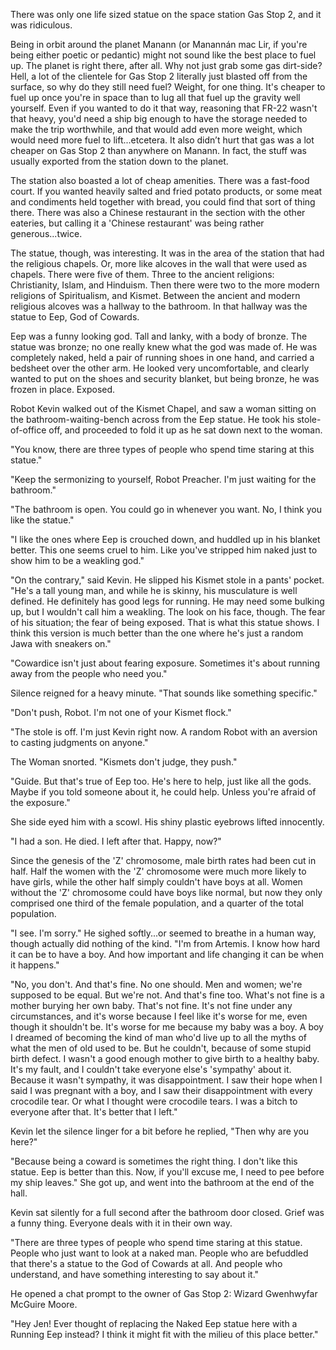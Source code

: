 There was only one life sized statue on the space station Gas Stop 2, and it was ridiculous.

Being in orbit around the planet Manann (or Manannán mac Lir, if you're being either poetic or pedantic) might not sound like the best place to fuel up. The planet is right there, after all. Why not just grab some gas dirt-side? Hell, a lot of the clientele for Gas Stop 2 literally just blasted off from the surface, so why do they still need fuel? Weight, for one thing. It's cheaper to fuel up once you're in space than to lug all that fuel up the gravity well yourself.  Even if you wanted to do it that way, reasoning that FR-22 wasn't that heavy, you'd need a ship big enough to have the storage needed to make the trip worthwhile, and that would add even more weight, which would need more fuel to lift...etcetera.  It also didn’t hurt that gas was a lot cheaper on Gas Stop 2 than anywhere on Manann. In fact, the stuff was usually exported from the station down to the planet.

The station also boasted a lot of cheap amenities. There was a fast-food court. If you wanted heavily salted and fried potato products, or some meat and condiments held together with bread, you could find that sort of thing there. There was also a Chinese restaurant in the section with the other eateries, but calling it a 'Chinese restaurant' was being rather generous...twice.

The statue, though, was interesting. It was in the area of the station that had the religious chapels. Or, more like alcoves in the wall that were used as chapels. There were five of them. Three to the ancient religions: Christianity, Islam, and Hinduism. Then there were two to the more modern religions of Spiritualism, and Kismet. Between the ancient and modern religious alcoves was a hallway to the bathroom. In that hallway was the statue to Eep, God of Cowards.

Eep was a funny looking god. Tall and lanky, with a body of bronze. The statue was bronze; no one really knew what the god was made of. He was completely naked, held a pair of running shoes in one hand, and carried a bedsheet over the other arm. He looked very uncomfortable, and clearly wanted to put on the shoes and security blanket, but being bronze, he was frozen in place. Exposed.

Robot Kevin walked out of the Kismet Chapel, and saw a woman sitting on the bathroom-waiting-bench across from the Eep statue. He took his stole-of-office off, and proceeded to fold it up as he sat down next to the woman.

"You know, there are three types of people who spend time staring at this statue."

"Keep the sermonizing to yourself, Robot Preacher. I'm just waiting for the bathroom."

"The bathroom is open. You could go in whenever you want. No, I think you like the statue."

"I like the ones where Eep is crouched down, and huddled up in his blanket better. This one seems cruel to him. Like you've stripped him naked just to show him to be a weakling god."

"On the contrary," said Kevin. He slipped his Kismet stole in a pants' pocket. "He's a tall young man, and while he is skinny, his musculature is well defined. He definitely has good legs for running. He may need some bulking up, but I wouldn't call him a weakling. The look on his face, though. The fear of his situation; the fear of being exposed. That is what this statue shows. I think this version is much better than the one where he's just a random Jawa with sneakers on." 

"Cowardice isn't just about fearing exposure. Sometimes it's about running away from the people who need you."

Silence reigned for a heavy minute. "That sounds like something specific."

"Don't push, Robot. I'm not one of your Kismet flock."

"The stole is off. I'm just Kevin right now. A random Robot with an aversion to casting judgments on anyone."

The Woman snorted. "Kismets don't judge, they push."

"Guide. But that's true of Eep too. He's here to help, just like all the gods. Maybe if you told someone about it, he could help. Unless you're afraid of the exposure."

She side eyed him with a scowl. His shiny plastic eyebrows lifted innocently.

"I had a son. He died. I left after that. Happy, now?"

Since the genesis of the 'Z' chromosome, male birth rates had been cut in half. Half the women with the 'Z' chromosome were much more likely to have girls, while the other half simply couldn't have boys at all. Women without the 'Z' chromosome could have boys like normal, but now they only comprised one third of the female population, and a quarter of the total population.

"I see. I'm sorry." He sighed softly...or seemed to breathe in a human way, though actually did nothing of the kind. "I'm from Artemis. I know how hard it can be to have a boy. And how important and life changing it can be when it happens."

"No, you don't. And that's fine. No one should. Men and women; we're supposed to be equal. But we're not. And that's fine too. What's not fine is a mother burying her own baby. That's not fine. It's not fine under any circumstances, and it's worse because I feel like it's worse for me, even though it shouldn't be. It's worse for me because my baby was a boy. A boy I dreamed of becoming the kind of man who'd live up to all the myths of what the men of old used to be. But he couldn't, because of some stupid birth defect. I wasn't a good enough mother to give birth to a healthy baby. It's my fault, and I couldn't take everyone else's 'sympathy' about it. Because it wasn't sympathy, it was disappointment. I saw their hope when I said I was pregnant with a boy, and I saw their disappointment with every crocodile tear. Or what I thought were crocodile tears. I was a bitch to everyone after that. It's better that I left."

Kevin let the silence linger for a bit before he replied, "Then why are you here?"

"Because being a coward is sometimes the right thing. I don't like this statue. Eep is better than this. Now, if you'll excuse me, I need to pee before my ship leaves." She got up, and went into the bathroom at the end of the hall.

Kevin sat silently for a full second after the bathroom door closed. Grief was a funny thing. Everyone deals with it in their own way.

"There are three types of people who spend time staring at this statue. People who just want to look at a naked man. People who are befuddled that there's a statue to the God of Cowards at all. And people who understand, and have something interesting to say about it."

 He opened a chat prompt to the owner of Gas Stop 2: Wizard Gwenhwyfar McGuire Moore.

"Hey Jen! Ever thought of replacing the Naked Eep statue here with a Running Eep instead? I think it might fit with the milieu of this place better."  
